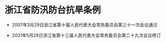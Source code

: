# 浙江省防汛防台抗旱条例

- 2007年3月29日浙江省第十届人民代表大会常务委员会第三十一次会议通过

- 2021年5月28日浙江省第十三届人民代表大会常务委员会第二十九次会议修订

<!-- INFO END -->
